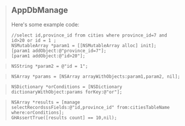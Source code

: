 > ## AppDbManage
> 
> 
> Here's some example code:
> 
>     //select id,province_id from cities where province_id=7 and id>20 or id = 1 ;
>     NSMutableArray *param1 = [[NSMutableArray alloc] init];
>     [param1 addObject:@"province_id=7"];
>     [param1 addObject:@"id>20"];

>     NSString *param2 = @"id = 1";

>     NSArray *params = [NSArray arrayWithObjects:param1,param2, nil];

>     NSDictionary *orConditions = [NSDictionary dictionaryWithObject:params forKey:@"or"];

>     NSArray *results = [manage selectRecordsssFields:@"id,province_id" from:citiesTableName where:orConditions];
>     GHAssertTrue([results count] == 10,nil);